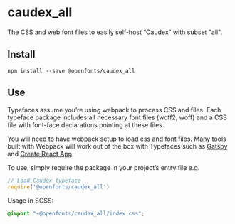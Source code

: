 
# caudex_all

The CSS and web font files to easily self-host “Caudex” with subset "all".

## Install

`npm install --save @openfonts/caudex_all`

## Use

Typefaces assume you’re using webpack to process CSS and files. Each typeface
package includes all necessary font files (woff2, woff) and a CSS file with
font-face declarations pointing at these files.

You will need to have webpack setup to load css and font files. Many tools built
with Webpack will work out of the box with Typefaces such as [Gatsby](https://github.com/gatsbyjs/gatsby)
and [Create React App](https://github.com/facebookincubator/create-react-app).

To use, simply require the package in your project’s entry file e.g.

```javascript
// Load Caudex typeface
require('@openfonts/caudex_all')
```

Usage in SCSS:
```scss
@import "~@openfonts/caudex_all/index.css";
```
